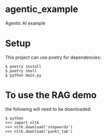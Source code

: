 # agentic_example

Agentic AI example

# Setup

This project can use poetry for dependencies:

```
$ poetry install
$ poetry shell
$ python main.py
```

# To use the RAG demo

the following will need to be downloaded:

```
$ python
>>> import nltk
>>> nltk.download('stopwords')
>>> nltk.download('punkt_tab')
```
